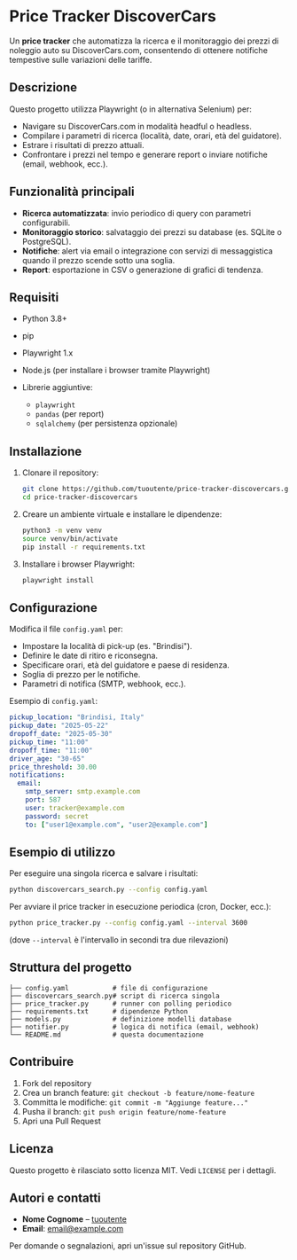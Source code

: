 # Price Tracker DiscoverCars

Un **price tracker** che automatizza la ricerca e il monitoraggio dei prezzi di noleggio auto su DiscoverCars.com, consentendo di ottenere notifiche tempestive sulle variazioni delle tariffe.

## Descrizione

Questo progetto utilizza Playwright (o in alternativa Selenium) per:

* Navigare su DiscoverCars.com in modalità headful o headless.
* Compilare i parametri di ricerca (località, date, orari, età del guidatore).
* Estrare i risultati di prezzo attuali.
* Confrontare i prezzi nel tempo e generare report o inviare notifiche (email, webhook, ecc.).

## Funzionalità principali

* **Ricerca automatizzata**: invio periodico di query con parametri configurabili.
* **Monitoraggio storico**: salvataggio dei prezzi su database (es. SQLite o PostgreSQL).
* **Notifiche**: alert via email o integrazione con servizi di messaggistica quando il prezzo scende sotto una soglia.
* **Report**: esportazione in CSV o generazione di grafici di tendenza.

## Requisiti

* Python 3.8+
* pip
* Playwright 1.x
* Node.js (per installare i browser tramite Playwright)
* Librerie aggiuntive:

  * `playwright`
  * `pandas` (per report)
  * `sqlalchemy` (per persistenza opzionale)

## Installazione

1. Clonare il repository:

   ```bash
   git clone https://github.com/tuoutente/price-tracker-discovercars.git
   cd price-tracker-discovercars
   ```

2. Creare un ambiente virtuale e installare le dipendenze:

   ```bash
   python3 -m venv venv
   source venv/bin/activate
   pip install -r requirements.txt
   ```

3. Installare i browser Playwright:

   ```bash
   playwright install
   ```

## Configurazione

Modifica il file `config.yaml` per:

* Impostare la località di pick-up (es. "Brindisi").
* Definire le date di ritiro e riconsegna.
* Specificare orari, età del guidatore e paese di residenza.
* Soglia di prezzo per le notifiche.
* Parametri di notifica (SMTP, webhook, ecc.).

Esempio di `config.yaml`:

```yaml
pickup_location: "Brindisi, Italy"
pickup_date: "2025-05-22"
dropoff_date: "2025-05-30"
pickup_time: "11:00"
dropoff_time: "11:00"
driver_age: "30-65"
price_threshold: 30.00
notifications:
  email:
    smtp_server: smtp.example.com
    port: 587
    user: tracker@example.com
    password: secret
    to: ["user1@example.com", "user2@example.com"]
```

## Esempio di utilizzo

Per eseguire una singola ricerca e salvare i risultati:

```bash
python discovercars_search.py --config config.yaml
```

Per avviare il price tracker in esecuzione periodica (cron, Docker, ecc.):

```bash
python price_tracker.py --config config.yaml --interval 3600
```

(dove `--interval` è l'intervallo in secondi tra due rilevazioni)

## Struttura del progetto

```
├── config.yaml           # file di configurazione
├── discovercars_search.py# script di ricerca singola
├── price_tracker.py      # runner con polling periodico
├── requirements.txt      # dipendenze Python
├── models.py             # definizione modelli database
├── notifier.py           # logica di notifica (email, webhook)
└── README.md             # questa documentazione
```

## Contribuire

1. Fork del repository
2. Crea un branch feature: `git checkout -b feature/nome-feature`
3. Committa le modifiche: `git commit -m "Aggiunge feature..."`
4. Pusha il branch: `git push origin feature/nome-feature`
5. Apri una Pull Request

## Licenza

Questo progetto è rilasciato sotto licenza MIT. Vedi `LICENSE` per i dettagli.

## Autori e contatti

* **Nome Cognome** – [tuoutente](https://github.com/tuoutente)
* **Email**: [email@example.com](mailto:email@example.com)

Per domande o segnalazioni, apri un'issue sul repository GitHub.
